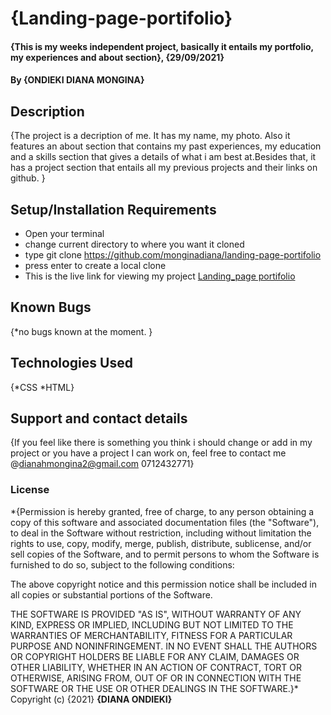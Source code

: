 # {Landing-page-portifolio}
#### {This is my weeks independent project,  basically it entails my portfolio, my experiences and about section}, {29/09/2021}
#### By **{ONDIEKI DIANA MONGINA}**
## Description
{The project is a decription of me. It has my name, my photo. Also it features an about section that contains my past experiences, my education and a skills section that gives a details of what i am best at.Besides that, it has a project section that entails all my previous projects and their links on github.   }
## Setup/Installation Requirements
* Open your terminal
* change current directory to where you want it cloned
* type git clone https://github.com/monginadiana/landing-page-portifolio
* press enter to create a local clone
* This is the live link for viewing my project <a href="https://monginadiana.github.io/landing-page-portifolio/">Landing_page portifolio</a> 
## Known Bugs
{*no bugs known at the moment. }
## Technologies Used
{*CSS *HTML}
## Support and contact details
{If you feel like there is something you think i should change or add in my project or you have a project I can work on, feel free to contact me @dianahmongina2@gmail.com 0712432771}
### License
*{Permission is hereby granted, free of charge, to any person obtaining a copy of this software and associated documentation files (the "Software"), to deal in the Software without restriction, including without limitation the rights to use, copy, modify, merge, publish, distribute, sublicense, and/or sell copies of the Software, and to permit persons to whom the Software is furnished to do so, subject to the following conditions:

The above copyright notice and this permission notice shall be included in all copies or substantial portions of the Software.

THE SOFTWARE IS PROVIDED "AS IS", WITHOUT WARRANTY OF ANY KIND, EXPRESS OR IMPLIED, INCLUDING BUT NOT LIMITED TO THE WARRANTIES OF MERCHANTABILITY, FITNESS FOR A PARTICULAR PURPOSE AND NONINFRINGEMENT. IN NO EVENT SHALL THE AUTHORS OR COPYRIGHT HOLDERS BE LIABLE FOR ANY CLAIM, DAMAGES OR OTHER LIABILITY, WHETHER IN AN ACTION OF CONTRACT, TORT OR OTHERWISE, ARISING FROM, OUT OF OR IN CONNECTION WITH THE SOFTWARE OR THE USE OR OTHER DEALINGS IN THE SOFTWARE.}*
Copyright (c) {2021} **{DIANA ONDIEKI}**
  
